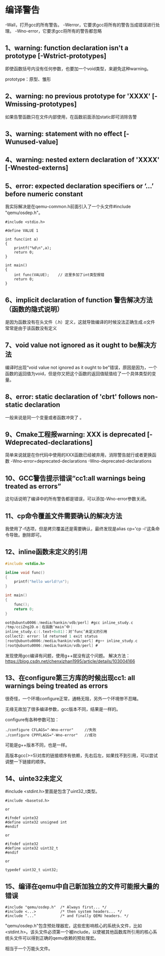 # 编译警告

-Wall，打开gcc的所有警告。
-Werror，它要求gcc将所有的警告当成错误进行处理。
-Wno-error，它要求gcc将所有的警告都忽略

## 1、warning: function declaration isn't a prototype [-Wstrict-prototypes]

即使函数括号内没有任何参数，也要加一个void类型，来避免这种warning。

prototype：原型、雏形

## 2、warning: no previous prototype for 'XXXX' [-Wmissing-prototypes]

如果告警函数只在文件内部使用，在函数前面添加static即可消除告警


## 3、warning: statement with no effect [-Wunused-value]

## 4、warning: nested extern declaration of 'XXXX' [-Wnested-externs]








## 5、error: expected declaration specifiers or ‘...’ before numeric constant
我实际解决是在qemu-common.h前面引入了一个头文件#include "qemu/osdep.h"。
```
#include <stdio.h>
 
#define VALUE 1
 
int func(int a)
{
    printf("%d\n",a);
    return 0;
}
 
int main()
{
    int func(VALUE);	// 这里多加了int类型报错
    return 0;
}
```

## 6、implicit declaration of function 警告解决方法 （函数的隐式说明）
是因为函数没有在头文件（.h）定义，这就导致编译的时候没法正确生成.o文件
常常是由于该函数没有定义

## 7、void value not ignored as it ought to be解决方法
编译时出现“void value not ignored as it ought to be”错误，原因是因为，一个函数的返回值为void，但是你又把这个函数的返回值赋值给了一个具体类型的变量。


## 8、error: static declaration of 'cbrt' follows non-static declaration
一般来说是同一个变量或者函数冲突了
。

## 9、Cmake工程报warning: XXX is deprecated [-Wdeprecated-declarations]
简单来说就是在你代码中使用的XXX函数已经被弃用，消除警告就行或者更换函数
-Wno-error=deprecated-declarations -Wno-deprecated-declarations

## 10、GCC警告提示错误“cc1:all warnings being treated as errors”
这句话说明了编译中的所有警告都是错误，可以添加-Wno-error参数关闭。

## 11、cp命令覆盖文件需要确认的解决方法
我使用了-f选项，但是拷贝覆盖还是需要确认，最终发现是alias cp='cp -i'这条命令导致。删除即可。

## 12、inline函数未定义的引用
```inline_study.c
#include <stdio.h>

inline void func()
{
    printf("hello world!\n");
}

int main()
{
    func();
    return 0;
}

oot@ubuntu0006:/media/hankin/vdb/perl] #gcc inline_study.c
/tmp/cciZng2D.o：在函数‘main’中：
inline_study.c:(.text+0x81)：对‘func’未定义的引用
collect2: error: ld returned 1 exit status
[root@ubuntu0006:/media/hankin/vdb/perl] #g++ inline_study.c
[root@ubuntu0006:/media/hankin/vdb/perl] #
```

发现使用gcc编译有问题，使用g++就没有这个问题。
解决方法：https://blog.csdn.net/chenxizhan1995/article/details/103004166

## 13、在configure第三方库的时候出现cc1: all warnings being treated as errors
很奇怪，一个环境configure正常，通畅无阻，另外一个环境惨不忍睹。

无缘无故加了很多编译参数，gcc版本不同，结果是一样的。

configure有各种参数可加：
```
./configure CFLAGS="-Wno-error"		//失败
./configure CPPFLAGS="-Wno-error"	//成功
```
可能是g++版本不同，也是一样。

高版本gcc(>=5)对库的链接顺序有依赖，先右后左，如果找不到引用，可以尝试调整一下链接的顺序。

## 14、uinte32未定义
#include <stdint.h>里面是包含了uint32_t类型。
```
#include <basetsd.h>

or

#ifndef uinte32
#define uinte32 unsigned int
#endif

or

#ifndef uinte32
#define uinte32 uint32_t
#endif

or

typedef uint32_t uint32;
```

## 15、编译在qemu中自己新加独立的文件可能报大量的错误
```
#include "qemu/osdep.h"  /* Always first... */
#include <...>           /* then system headers... */
#include "..."           /* and finally QEMU headers. */
```

"qemu/osdep.h"包含预处理器宏，这些宏影响核心的系统头文件，比如<stdint.h>。该头文件必须第一个被include，以使被其他函数库所引用的核心系统头文件可以得到正确的qemu依赖的预处理宏。

相当于一个万能头文件。






